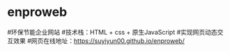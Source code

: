 # enproweb
#环保节能企业网站
#技术栈：HTML + css + 原生JavaScript
#实现网页动态交互效果
#网页在线地址：https://suyiyun00.github.io/enproweb/
